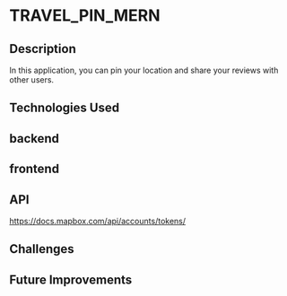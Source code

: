 # TRAVEL_PIN_MERN


## Description
In this application, you can pin your location and share your reviews with other users.

## Technologies Used

backend 
-



frontend 
-


## API
https://docs.mapbox.com/api/accounts/tokens/



## Challenges





## Future Improvements

